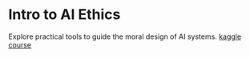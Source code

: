 # Intro to AI Ethics

Explore practical tools to guide the moral design of AI systems. [kaggle course ](https://www.kaggle.com/learn/intro-to-ai-ethics)
